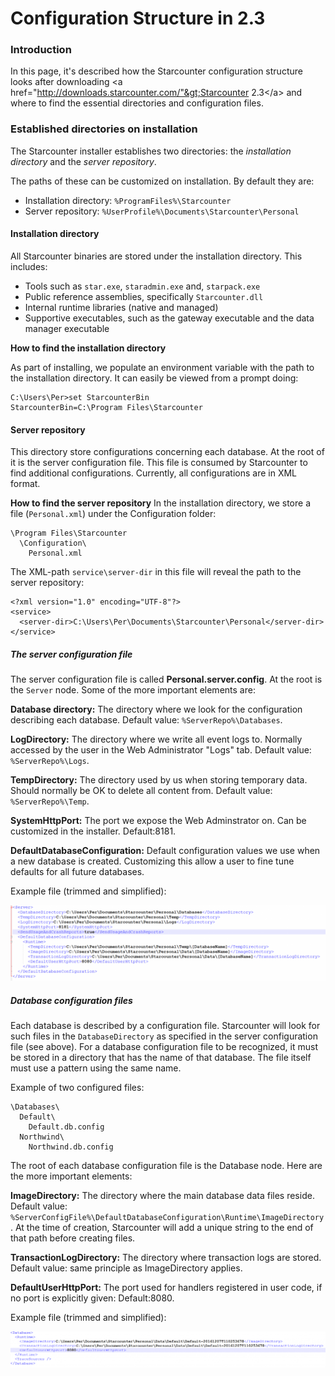 # Configuration Structure in 2.3

### Introduction

In this page, it's described how the Starcounter configuration structure looks after downloading &lt;a href="http://downloads.starcounter.com/"&gt;Starcounter 2.3&lt;/a&gt; and where to find the essential directories and configuration files.

### Established directories on installation

The Starcounter installer establishes two directories: the _installation directory_ and the _server repository_.

The paths of these can be customized on installation. By default they are:

* Installation directory: `%ProgramFiles%\Starcounter`
* Server repository: `%UserProfile%\Documents\Starcounter\Personal`

#### Installation directory

All Starcounter binaries are stored under the installation directory. This includes:

* Tools such as `star.exe`, `staradmin.exe` and, `starpack.exe`
* Public reference assemblies, specifically `Starcounter.dll`
* Internal runtime libraries (native and managed)
* Supportive executables, such as the gateway executable and the data manager executable

**How to find the installation directory**

As part of installing, we populate an environment variable with the path to the installation directory. It can easily be viewed from a prompt doing:
```
C:\Users\Per>set StarcounterBin
StarcounterBin=C:\Program Files\Starcounter
```

#### Server repository

This directory store configurations concerning each database. At the root of it is the server configuration file. This file is consumed by Starcounter to find additional configurations. Currently, all configurations are in XML format.

**How to find the server repository**
In the installation directory, we store a file (`Personal.xml`) under the Configuration folder:

```
\Program Files\Starcounter
  \Configuration\
    Personal.xml
```

The XML-path `service\server-dir` in this file will reveal the path to the server repository:

```
<?xml version="1.0" encoding="UTF-8"?>
<service>
  <server-dir>C:\Users\Per\Documents\Starcounter\Personal</server-dir>
</service>
```

##### The server configuration file

The server configuration file is called **Personal.server.config**. At the root is the `Server` node. Some of the more important elements are:

**Database directory:**
The directory where we look for the configuration describing each database. Default value: <code>%ServerRepo%\Databases</code>.

**LogDirectory:**
The directory where we write all event logs to. Normally accessed by the user in the Web Administrator "Logs" tab. Default value: <code>%ServerRepo%\Logs</code>.

**TempDirectory:**
The directory used by us when storing temporary data. Should normally be OK to delete all content from. Default value: <code>%ServerRepo%\Temp</code>.

**SystemHttpPort:**
The port we expose the Web Adminstrator on. Can be customized in the installer. Default:8181.

**DefaultDatabaseConfiguration:**
Default configuration values we use when a new database is created. Customizing this allow a user to fine tune defaults for all future databases.

Example file (trimmed and simplified):

![example file](/assets/c326dc5e-c38e-11e6-8fd6-c095de9c6229-1024x246.png)

##### Database configuration files

Each database is described by a configuration file. Starcounter will look for such files in the `DatabaseDirectory` as specified in the server configuration file (see above). For a database configuration file to be recognized, it must be stored in a directory that has the name of that database. The file itself must use a pattern using the same name.

Example of two configured files:
```
\Databases\
  Default\
    Default.db.config
  Northwind\
    Northwind.db.config
```

The root of each database configuration file is the Database node. Here are the more important elements:

**ImageDirectory:**
The directory where the main database data files reside. Default value: <code>%ServerConfigFile%\DefaultDatabaseConfiguration\Runtime\ImageDirectory</code>. At the time of creation, Starcounter will add a unique string to the end of that path before creating files.

**TransactionLogDirectory:**
The directory where transaction logs are stored. Default value: same principle as ImageDirectory applies.

**DefaultUserHttpPort:**
The port used for handlers registered in user code, if no port is explicitly given: Default:8080.

Example file (trimmed and simplified):

![config files](/assets/0ea702a6-c391-11e6-9949-cd3876f30acb-1024x117.png)
